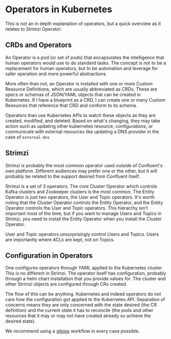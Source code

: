 # Operators in Kubernetes

This is not an in depth explanation of operators, but a quick overview as it relates to Strimzi Operator.

## CRDs and Operators

An Operator is a pod (or set of pods) that encapsulates the intelligence that human operators would use to do standard tasks. The concept is not to be a replacement for human operators, but to be automation and leverage for safer operation and more powerful abstractions.

More often than not, an Operator is installed with one or more Custom Resource Definitions, which are usually abbreviated as CRDs. These are specs or schemas of JSON/YAML objects that can be created in Kubernetes. If I have a blueprint as a CRD, I can create one or many Custom Resources that reference that CRD and conform to its schema.

Operators than use Kubernetes APIs to watch these objects as they are created, modified, and deleted. Based on what's changing, they may take action such as updating other kubernetes resource, configurations, or communicate with external resources like updating a DNS provider in the case of `external-dns`

## Strimzi

Strimzi is probably the most common operator used outside of Confluent's own platform. Different audiences may prefer one or the other, but it will probably be related to the support desired from Confluent itself.

Strimzi is a set of 3 operators. The core Cluster Operator which controls Kafka clusters and Zookeeper clusters is the most common. The Entity Operator is just two operators, the User and Topic operators. It's worth noting that the Cluster Operator controls the Entity Operator, and the Entity Operator controls the User and Topic operators. This hierarchy isn't important most of the time, but if you want to manage Users and Topics in Strimzi, you need to install the Entity Operator when you install the Cluster Operator.

User and Topic operators unsurprisingly control Users and Topics. Users are importantly where ACLs are kept, not on Topics.

## Configuration in Operators

One configures operators through YAML applied to the Kubernetes cluster. This is no different in Strimzi. The operator itself has configuration, probably through a helm chart installation that you provide values for. The cluster and other Strimzi objects are configured through CRs created.

The flow of this can be anything. Kubernetes and indeed operators do not care how the configuration got applied to the Kubernetes API. Separation of concerns means they are only concerned with the state desired (the CR definition) and the current state it has to reconcile (the pods and other resources that it may or may not have created already so achieve the desired state).

We recommend using a [gitops](./gitops.md) workflow in every case possible.
